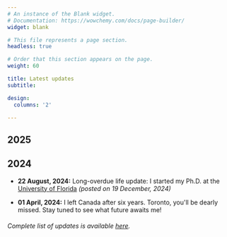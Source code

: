 ```yaml
---
# An instance of the Blank widget.
# Documentation: https://wowchemy.com/docs/page-builder/
widget: blank

# This file represents a page section.
headless: true

# Order that this section appears on the page.
weight: 60

title: Latest updates
subtitle:

design:
  columns: '2'

---
```

## 2025

## 2024 

* **22 August, 2024:** Long-overdue life update: I started my Ph.D. at the [University of Florida](https://stat.ufl.edu/) *(posted on 19 December, 2024)*

* **01 April, 2024:** I left Canada after six years. Toronto, you'll be dearly missed. Stay tuned to see what future awaits me!

###### Complete list of updates is available [here](./updates/).